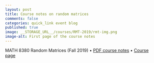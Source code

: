 ```yaml
---
layout: post
title: Course notes on random matrices
comments: false
categories: quick_link event blog
published: true
image: __STORAGE_URL__/courses/RMT-2019/rmt-img.png
image-alt: First page of the course notes
---
```


<div>MATH 8380 Random Matrices (Fall 2019) &bull; <a href="https://rmt-fall2019.s3.amazonaws.com/rmt-fall2019.pdf">PDF course notes</a> &bull; <a href="{{site.url}}/rmt19/">Course page</a></div>
